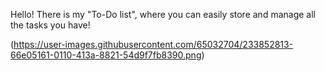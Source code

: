 Hello! There is my "To-Do list", where you can easily store and manage all the tasks you have!

(https://user-images.githubusercontent.com/65032704/233852813-66e05161-0110-413a-8821-54d9f7fb8390.png)

